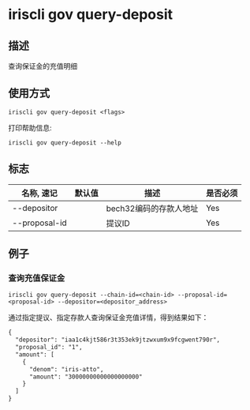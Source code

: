 # iriscli gov query-deposit

## 描述

查询保证金的充值明细

## 使用方式

```
iriscli gov query-deposit <flags>
```
打印帮助信息:

```
iriscli gov query-deposit --help
```
## 标志

| 名称, 速记       | 默认值                 | 描述                                                                                                                                                 | 是否必须  |
| --------------- | --------------------- | ---------------------------------------------------------------------------------------------------------------------------------------------------- | -------- |
| --depositor     |                       | bech32编码的存款人地址                                                                                                                    | Yes      |
| --proposal-id   |                       | 提议ID                                                                                                        | Yes      |

## 例子

### 查询充值保证金

```shell
iriscli gov query-deposit --chain-id=<chain-id> --proposal-id=<proposal-id> --depositor=<depositor_address>
```

通过指定提议、指定存款人查询保证金充值详情，得到结果如下：

```txt
{
  "depositor": "iaa1c4kjt586r3t353ek9jtzwxum9x9fcgwent790r",
  "proposal_id": "1",
  "amount": [
    {
      "denom": "iris-atto",
      "amount": "30000000000000000000"
    }
  ]
}
```
